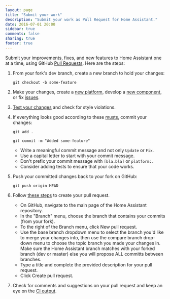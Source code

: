 ```yaml
---
layout: page
title: "Submit your work"
description: "Submit your work as Pull Request for Home Assistant."
date: 2016-07-01 20:00
sidebar: true
comments: false
sharing: true
footer: true
---
```


Submit your improvements, fixes, and new features to Home Assistant one at a time, using GitHub [Pull Requests](https://help.github.com/articles/using-pull-requests). Here are the steps:

 1. From your fork's dev branch, create a new branch to hold your changes:
 
      `git checkout -b some-feature`
    
 2. Make your changes, create a [new platform](/developers/add_new_platform/), develop a [new component](/developers/creating_components/), or fix [issues](https://github.com/home-assistant/home-assistant/issues).
 
 3. [Test your changes](/developers/development_testing/) and check for style violations.
 
 4. If everything looks good according to these [musts](/developers/development_checklist/), commit your changes:
 
    `git add .`
    
    `git commit -m "Added some-feature"`

     * Write a meaningful commit message and not only `Update` or `Fix`.
     * Use a capital letter to start with your commit message.
     * Don't prefix your commit message with `[bla.bla]` or `platform:`.
     * Consider adding tests to ensure that your code works.
   
 5. Push your committed changes back to your fork on GitHub:
 
    `git push origin HEAD`
 
 6. Follow [these steps](https://help.github.com/articles/creating-a-pull-request/) to create your pull request.
 
     * On GitHub, navigate to the main page of the Home Assistant repository.
     * In the "Branch" menu, choose the branch that contains your commits (from your fork).
     * To the right of the Branch menu, click New pull request.
     * Use the base branch dropdown menu to select the branch you'd like to merge your changes into, then use the compare branch drop-down menu to choose the topic branch you made your changes in. Make sure the Home Assistant branch matches with your forked branch (dev or master) else you will propose ALL committs between branches.
     * Type a title and complete the provided description for your pull request. 
     * Click Create pull request.
 
 7. Check for comments and suggestions on your pull request and keep an eye on the [CI output](https://travis-ci.org/home-assistant/home-assistant/).

